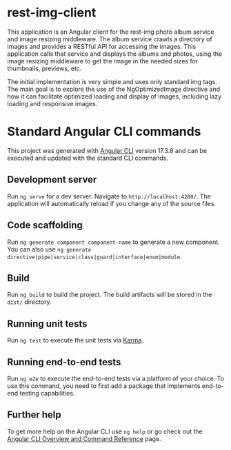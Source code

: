 # rest-img-client

This application is an Angular client for the rest-img photo album service and image resizing middleware.  The album service crawls a directory of images and provides a RESTful API for accessing the images.  This application calls that service and displays the albums and photos, using the image resizing middleware to get the image in the needed sizes for thumbnails, previews, etc.

The initial implementation is very simple and uses only standard img tags.  The main goal is to explore the use of the NgOptimizedImage directive and how it can facilitate optimized loading and display of images, including lazy loading and responsive images.

# Standard Angular CLI commands

This project was generated with [Angular CLI](https://github.com/angular/angular-cli) version 17.3.8 and can be executed and updated with the standard CLI commands.

## Development server

Run `ng serve` for a dev server. Navigate to `http://localhost:4200/`. The application will automatically reload if you change any of the source files.

## Code scaffolding

Run `ng generate component component-name` to generate a new component. You can also use `ng generate directive|pipe|service|class|guard|interface|enum|module`.

## Build

Run `ng build` to build the project. The build artifacts will be stored in the `dist/` directory.

## Running unit tests

Run `ng test` to execute the unit tests via [Karma](https://karma-runner.github.io).

## Running end-to-end tests

Run `ng e2e` to execute the end-to-end tests via a platform of your choice. To use this command, you need to first add a package that implements end-to-end testing capabilities.

## Further help

To get more help on the Angular CLI use `ng help` or go check out the [Angular CLI Overview and Command Reference](https://angular.io/cli) page.
